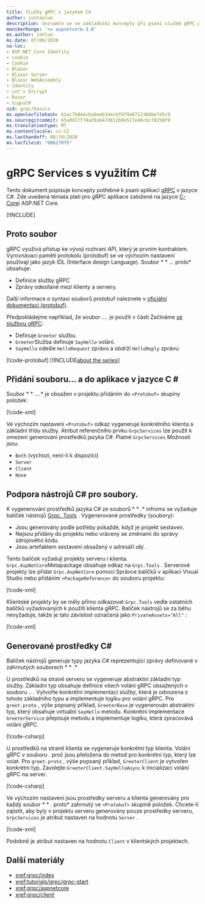 ```yaml
---
title: Služby gRPC s jazykem C#
author: juntaoluo
description: Seznamte se se základními koncepty při psaní služeb gRPC pomocí jazyka C#.
monikerRange: '>= aspnetcore-3.0'
ms.author: johluo
ms.date: 07/09/2020
no-loc:
- ASP.NET Core Identity
- cookie
- Cookie
- Blazor
- Blazor Server
- Blazor WebAssembly
- Identity
- Let's Encrypt
- Razor
- SignalR
uid: grpc/basics
ms.openlocfilehash: 61ac7b84ec6a5eeb344cbf6f9a6712366be7d3c9
ms.sourcegitcommit: 65add17f74a29a647d812b04517e46cbc78258f9
ms.translationtype: MT
ms.contentlocale: cs-CZ
ms.lasthandoff: 08/19/2020
ms.locfileid: "88627075"
---
```

# <a name="grpc-services-with-c"></a>gRPC Services s využitím C\#

Tento dokument popisuje koncepty potřebné k psaní aplikací [gRPC](https://grpc.io/docs/guides/) v jazyce C#. Zde uvedená témata platí pro gRPC aplikace založené na jazyce [C-Core](https://grpc.io/blog/grpc-stacks)i ASP.NET Core.

[!INCLUDE[](~/includes/gRPCazure.md)]

## <a name="proto-file"></a>Proto soubor

gRPC využívá přístup ke vývoji rozhraní API, který je prvním kontraktem. Vyrovnávací paměti protokolu (protobuf) se ve výchozím nastavení používají jako jazyk IDL (Interface design Language). Soubor * \* ... proto* obsahuje:

* Definice služby gRPC
* Zprávy odesílané mezi klienty a servery.

Další informace o syntaxi souborů protobuf naleznete v [oficiální dokumentaci (protobuf)](https://developers.google.com/protocol-buffers/docs/proto3).

Předpokládejme například, že soubor *....* je použit v části Začínáme [se službou gRPC](xref:tutorials/grpc/grpc-start):

* Definuje `Greeter` službu.
* `Greeter`Služba definuje `SayHello` volání.
* `SayHello` odešle `HelloRequest` zprávu a obdrží `HelloReply` zprávu:

[!code-protobuf[](~/tutorials/grpc/grpc-start/sample/GrpcGreeter/Protos/greet.proto)]
[!INCLUDE[about the series](~/includes/code-comments-loc.md)]

## <a name="add-a-proto-file-to-a-c-app"></a>Přidání souboru... a do aplikace v jazyce C \#

Soubor * \* ....* je obsažen v projektu přidáním do `<Protobuf>` skupiny položek:

[!code-xml[](~/tutorials/grpc/grpc-start/sample/GrpcGreeter/GrpcGreeter.csproj?highlight=2&range=7-9)]

Ve výchozím nastavení `<Protobuf>` odkaz vygeneruje konkrétního klienta a základní třídu služby. Atribut referenčního prvku `GrpcServices` lze použít k omezení generování prostředků jazyka C#. Platné `GrpcServices` Možnosti jsou:

* `Both` (výchozí, není-li k dispozici)
* `Server`
* `Client`
* `None`

## <a name="c-tooling-support-for-proto-files"></a>Podpora nástrojů C# pro soubory.

K vygenerování prostředků jazyka C# ze souborů * \* .* infroms se vyžaduje balíček nástrojů [Grpc. Tools](https://www.nuget.org/packages/Grpc.Tools/) . Vygenerované prostředky (soubory):

* Jsou generovány podle potřeby pokaždé, když je projekt sestaven.
* Nejsou přidány do projektu nebo vráceny se změnami do správy zdrojového kódu.
* Jsou artefaktem sestavení obsažený v adresáři *obj* .

Tento balíček vyžadují projekty serveru i klienta. `Grpc.AspNetCore`Metapackage obsahuje odkaz na `Grpc.Tools` . Serverové projekty lze přidat `Grpc.AspNetCore` pomocí Správce balíčků v aplikaci Visual Studio nebo přidáním `<PackageReference>` do souboru projektu:

[!code-xml[](~/tutorials/grpc/grpc-start/sample/GrpcGreeter/GrpcGreeter.csproj?highlight=1&range=12)]

Klientské projekty by se měly přímo odkazovat `Grpc.Tools` vedle ostatních balíčků vyžadovaných k použití klienta gRPC. Balíček nástrojů se za běhu nevyžaduje, takže je tato závislost označená jako `PrivateAssets="All"` :

[!code-xml[](~/tutorials/grpc/grpc-start/sample/GrpcGreeterClient/GrpcGreeterClient.csproj?highlight=3&range=9-11)]

## <a name="generated-c-assets"></a>Generované prostředky C#

Balíček nástrojů generuje typy jazyka C# reprezentující zprávy definované v zahrnutých souborech * \* .*

U prostředků na straně serveru se vygeneruje abstraktní základní typ služby. Základní typ obsahuje definice všech volání gRPC obsažených v souboru *..* . Vytvořte konkrétní implementaci služby, která je odvozena z tohoto základního typu a implementuje logiku pro volání gRPC. Pro `greet.proto` , výše popsaný příklad, `GreeterBase` je vygenerován abstraktní typ, který obsahuje virtuální `SayHello` metodu. Konkrétní implementace `GreeterService` přepisuje metodu a implementuje logiku, která zpracovává volání gRPC.

[!code-csharp[](~/tutorials/grpc/grpc-start/sample/GrpcGreeter/Services/GreeterService.cs?name=snippet)]

U prostředků na straně klienta se vygeneruje konkrétní typ klienta. Volání gRPC v souboru *.* proč jsou přeložena do metod pro konkrétní typ, který lze volat. Pro `greet.proto` , výše popsaný příklad, `GreeterClient` je vytvořen konkrétní typ. Zavolejte `GreeterClient.SayHelloAsync` k inicializaci volání gRPC na server.

[!code-csharp[](~/tutorials/grpc/grpc-start/sample/GrpcGreeterClient/Program.cs?name=snippet)]

Ve výchozím nastavení jsou prostředky serveru a klienta generovány pro každý soubor * \* . proto* zahrnutý ve `<Protobuf>` skupině položek. Chcete-li zajistit, aby byly v projektu serveru generovány pouze prostředky serveru, `GrpcServices` je atribut nastaven na hodnotu `Server` .

[!code-xml[](~/tutorials/grpc/grpc-start/sample/GrpcGreeter/GrpcGreeter.csproj?highlight=2&range=7-9)]

Podobně je atribut nastaven na hodnotu `Client` v klientských projektech.

## <a name="additional-resources"></a>Další materiály

* <xref:grpc/index>
* <xref:tutorials/grpc/grpc-start>
* <xref:grpc/aspnetcore>
* <xref:grpc/client>

